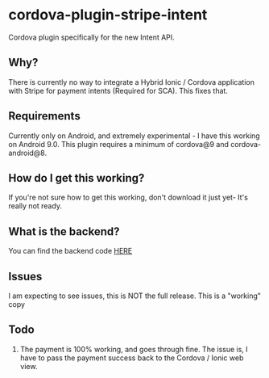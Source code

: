 # cordova-plugin-stripe-intent
 Cordova plugin specifically for the new Intent API.

## Why?

There is currently no way to integrate a Hybrid Ionic / Cordova application with Stripe for payment intents (Required for SCA). This fixes that.

## Requirements
Currently only on Android, and extremely experimental - I have this working on Android 9.0.
This plugin requires a minimum of cordova@9 and cordova-android@8.

## How do I get this working?

If you're not sure how to get this working, don't download it just yet- It's really not ready.

## What is the backend?

You can find the backend code [HERE](https://github.com/stripe-samples/accept-a-card-payment/blob/master/without-webhooks/server/php/public/pay.php) 

## Issues
I am expecting to see issues, this is NOT the full release. This is a "working" copy 


## Todo 
1. The payment is 100% working, and goes through fine. The issue is, I have to pass the payment success back to the Cordova / Ionic web view. 
